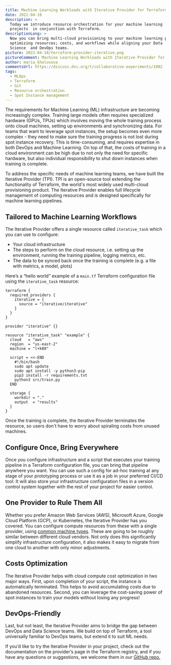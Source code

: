 ```yaml
---
title: Machine Learning Workloads with Iterative Provider for Terraform
date: 2022-04-18
description: >
  Today we introduce resource orchestration for your machine learning
  projects  in conjunction with Terraform.
descriptionLong: >
  Now you can bring multi-cloud provisioning to your machine learning projects,
  optimizing resources; costs, and workflows while aligning your Data
  Science  and DevOps teams.
picture: 2022-04-18/terraform-provider-iterative.png
pictureComment: Machine Learning Workloads with Iterative Provider for Terraform
author: maria_khalusova
commentsUrl: https://discuss.dvc.org/t/collaborative-experiments/1002
tags:
  - MLOps
  - Terraform
  - Git
  - Resource orchestration
  - Spot Instance management
---
```


The requirements for Machine Learning (ML) infrastructure are becoming
increasingly complex. Training large models often requires specialized hardware
(GPUs, TPUs) which involves moving the whole training process onto cloud
machines, setting up environments and synchronizing data. For teams that want to
leverage spot instances, the setup becomes even more complex - they need to make
sure the training progress is not lost during spot instance recovery. This is
time-consuming, and requires expertise in both DevOps and Machine Learning. On
top of that, the costs of training in a cloud environment can be high due to not
only the need for specific hardware, but also individual responsibility to shut
down instances when training is complete.

To address the specific needs of machine learning teams, we have built the
Iterative Provider (TPI). TPI is an open-source tool extending the functionality
of Terraform, the world's most widely used multi-cloud provisioning product. The
Iterative Provider enables full lifecycle management of computing resources and
is designed specifically for machine learning pipelines.

## Tailored to Machine Learning Workflows

The Iterative Provider offers a single resource called `iterative_task` which
you can use to configure:

- Your cloud infrastructure
- The steps to perform on the cloud resource, i.e. setting up the environment,
  running the training pipeline, logging metrics, etc.
- The data to be synced back once the training is complete (e.g. a file with
  metrics, a model, plots)

Here’s a “hello world” example of a `main.tf` Terraform configuration file using
the `iterative_task` resource:

```hcl
terraform {
  required_providers {
    iterative = {
      source = "iterative/iterative"
    }
  }
}

provider "iterative" {}

resource "iterative_task" "example" {
  cloud   = "aws"
  region  = "us-east-2"
  machine = "l+k80"

  script = <<-END
    #!/bin/bash
    sudo apt update
    sudo apt install -y python3-pip
    pip3 install -r requirements.txt
    python3 src/train.py
  END

  storage {
    workdir = "."
    output  = "results"
  }
}
```

Once the training is complete, the Iterative Provider terminates the resource,
so users don't have to worry about spiraling costs from unused machines.

## Configure Once, Bring Everywhere

Once you configure infrastructure and a script that executes your training
pipeline in a Terraform configuration file, you can bring that pipeline anywhere
you want. You can use such a config for ad-hoc training at any stage of your
prototyping process or use it as a job in your preferred CI/CD tool. It will
also store your infrastructure configuration files in a version control system
together with the rest of your project for easier control.

## One Provider to Rule Them All

Whether you prefer Amazon Web Services (AWS), Microsoft Azure, Google Cloud
Platform (GCP), or Kubernetes, the Iterative Provider has you covered. You can
configure compute resources from these with a single provider, using
[common machine types](https://registry.terraform.io/providers/iterative/iterative/latest/docs/resources/task#machine-type).
These are going to be roughly similar between different cloud vendors. Not only
does this significantly simplify infrastructure configuration, it also makes it
easy to migrate from one cloud to another with only minor adjustments.

## Costs Optimization

The Iterative Provider helps with cloud compute cost optimization in two major
ways. First, upon completion of your script, the instance is automatically
terminated. This helps to avoid accumulating costs due to abandoned resources.
Second, you can leverage the cost-saving power of spot instances to train your
models without losing any progress!

## DevOps-Friendly

Last, but not least, the Iterative Provider aims to bridge the gap between
DevOps and Data Science teams. We build on top of Terraform, a tool universally
familiar to DevOps teams, but extend it to suit ML needs.

If you’d like to try the Iterative Provider in your project, check out the
documentation on the provider’s page in the Terraform registry, and if you have
any questions or suggestions, we welcome them in our
[GitHub repo.](https://github.com/iterative/terraform-provider-iterative)
